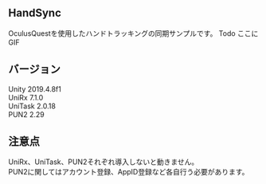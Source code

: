## HandSync

OculusQuestを使用したハンドトラッキングの同期サンプルです。 
Todo ここにGIF

## バージョン
Unity 2019.4.8f1  
UniRx 7.1.0  
UniTask 2.0.18  
PUN2 2.29  

## 注意点
UniRx、UniTask、PUN2それぞれ導入しないと動きません。  
PUN2に関してはアカウント登録、AppID登録など各自行う必要があります。